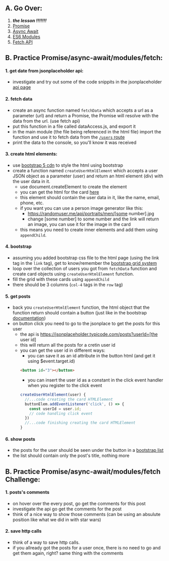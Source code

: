 ## A. Go Over:

1. ***the lesson !!!!!!!***
2. [Promise](https://www.youtube.com/watch?v=DHvZLI7Db8E)
3. [Async Await](https://www.youtube.com/watch?v=V_Kr9OSfDeU)
4. [ES6 Modules](https://www.youtube.com/watch?v=cRHQNNcYf6s)
5. [Fetch API](https://www.youtube.com/watch?v=cuEtnrL9-H0)

## B. Practice Promise/async-await/modules/fetch: 
  #### 1. get date from jsonplaceholder api:
  * investigate and try out some of the code snippits in the jsonplaceholder [api page](https://jsonplaceholder.typicode.com/guide/)
  #### 2. fetch data
  * create an async function named `fetchData` which accepts a url as a parameter (url) and return a Promise, the Promise will resolve with the data from the url. (use fetch api)
  * put this function in a file called dataAccess.js, and export it
  * in the main module (the file being referenced in the html file) import the function and use it to fetch data from the [`/users` route](https://jsonplaceholder.typicode.com/users) 
  * print the data to the console, so you'll know it was received

  #### 3. create html elements:
  * use [bootstrap 5 cdn](https://cdn.jsdelivr.net/npm/bootstrap@5.0.2/dist/css/bootstrap.min.css) to style the html using bootstrap 
  * create a function named `createUserHtmlElement` which accepts a user JSON object as a parameter (user) and return an html element (div) with the user data in it.
    * use document.createElement to create the element
    * you can get the html for the card [here](https://getbootstrap.com/docs/5.2/components/card/)
    *  this element should contain the user data in it, like the name, email, phone, etc.
    *  if you want you can use a person image generator like this:
       *  https://randomuser.me/api/portraits/men/[some number].jpg
       *  change [some number] to some number and the link will return an image, you can use it for the image in the card
    * this means you need to create inner elements and add them using `appendChild`.
  
  #### 4. bootstrap
  * assuming you added bootstrap css file to the html page (using the link tag in the `link` tag), get to know/remember the [bootstrap grid system](https://getbootstrap.com/docs/5.2/layout/grid/)
  * loop over the collection of users you got from `fetchData` function and create card objects using `createUserHtmlElement` function.
  * fill the grid with these cards using `appendChild`
  * there should be 3 columns (`col-4` tags in the `row` tag)
   
  #### 5. get posts
  * back you `createUserHtmlElement` function, the html object that the function return should contain a button (just like in the bootstrap [documentation](https://getbootstrap.com/docs/5.2/components/card/#example))
  * on button click you need to go to the jsonplace to get the posts for this user
    * the api is https://jsonplaceholder.typicode.com/posts?userId=[the user id]
    * this will return all the posts for a cretin user id
    * you can get the user id in different ways:
      * you can save it as an id attribute in the button html (and get it using $event.target.id)
      ```html
      <button id="3"></button>  
      ```
      * you can insert the user id as a constant in the click event handler when you register to the click event
      ```js
      createUserHtmlElement(user) {
        //...code creating the card HTMLElement
        buttonElem.addEventListener('click', () => {
          const userId = user.id;
          // code handling click event
        })
        //...code finishing creating the card HTMLElement
      }
      ```
  #### 6. show posts
  * the posts for the user should be seen under the button in a [bootstrap list](https://getbootstrap.com/docs/5.2/components/list-group/#basic-example)
  * the list should contain only the post's title, nothing more 


## B. Practice Promise/async-await/modules/fetch Challenge:
  #### 1. posts's comments
  * on hover over the every post, go get the comments for this post
  * investigate the api go get the comments for the post
  * think of a nice way to show those comments (can be using an absulute position like what we did in with star wars)
  #### 2. save http calls
  * think of a way to save http calls.
  * if you allready got the posts for a user once, there is no need to go and get them again, right? same thing with the comments  
